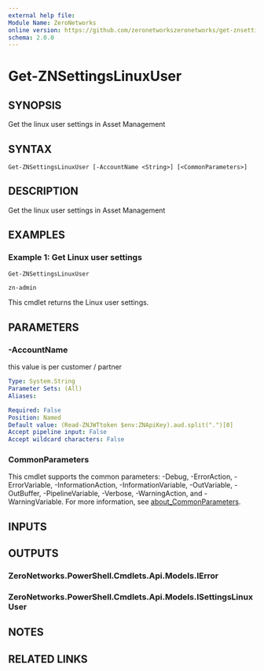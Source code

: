```yaml
---
external help file:
Module Name: ZeroNetworks
online version: https://github.com/zeronetworkszeronetworks/get-znsettingslinuxuser
schema: 2.0.0
---
```


# Get-ZNSettingsLinuxUser

## SYNOPSIS
Get the linux user settings in Asset Management

## SYNTAX

```
Get-ZNSettingsLinuxUser [-AccountName <String>] [<CommonParameters>]
```

## DESCRIPTION
Get the linux user settings in Asset Management

## EXAMPLES

### Example 1: Get Linux user settings
```powershell
Get-ZNSettingsLinuxUser
```

```output
zn-admin
```

This cmdlet returns the Linux user settings.

## PARAMETERS

### -AccountName
this value is per customer / partner

```yaml
Type: System.String
Parameter Sets: (All)
Aliases:

Required: False
Position: Named
Default value: (Read-ZNJWTtoken $env:ZNApiKey).aud.split(".")[0]
Accept pipeline input: False
Accept wildcard characters: False
```

### CommonParameters
This cmdlet supports the common parameters: -Debug, -ErrorAction, -ErrorVariable, -InformationAction, -InformationVariable, -OutVariable, -OutBuffer, -PipelineVariable, -Verbose, -WarningAction, and -WarningVariable. For more information, see [about_CommonParameters](http://go.microsoft.com/fwlink/?LinkID=113216).

## INPUTS

## OUTPUTS

### ZeroNetworks.PowerShell.Cmdlets.Api.Models.IError

### ZeroNetworks.PowerShell.Cmdlets.Api.Models.ISettingsLinuxUser

## NOTES

## RELATED LINKS

